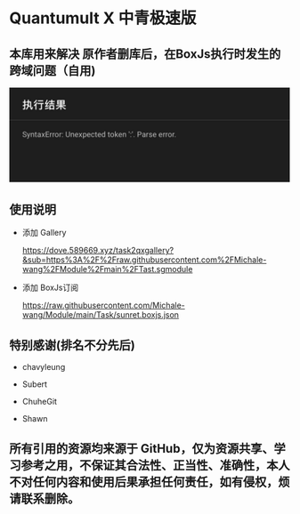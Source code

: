 # Quantumult X 中青极速版


## 本库用来解决 原作者删库后，在BoxJs执行时发生的跨域问题（自用)


![error](https://raw.githubusercontent.com/Michale-wang/Module/main/img/error.jpg)

## 使用说明

- 添加 Gallery
  
  https://dove.589669.xyz/task2qxgallery?&sub=https%3A%2F%2Fraw.githubusercontent.com%2FMichale-wang%2FModule%2Fmain%2FTast.sgmodule

- 添加 BoxJs订阅 

  https://raw.githubusercontent.com/Michale-wang/Module/main/Task/sunret.boxjs.json


## 特别感谢(排名不分先后)

- chavyleung

- Subert

- ChuheGit

- Shawn

## 所有引用的资源均来源于 GitHub，仅为资源共享、学习参考之用，不保证其合法性、正当性、准确性，本人不对任何内容和使用后果承担任何责任，如有侵权，烦请联系删除。
